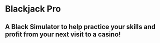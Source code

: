 # Blackjack Pro

## A Black Simulator to help practice your skills and profit from your next visit to a casino! 

